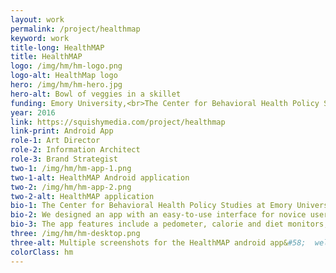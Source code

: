 ```yaml
---
layout: work
permalink: /project/healthmap
keyword: work
title-long: HealthMAP
title: HealthMAP
logo: /img/hm/hm-logo.png
logo-alt: HealthMap logo
hero: /img/hm/hm-hero.jpg
hero-alt: Bowl of veggies in a skillet
funding: Emory University,<br>The Center for Behavioral Health Policy Studies
year: 2016
link: https://squishymedia.com/project/healthmap
link-print: Android App
role-1: Art Director
role-2: Information Architect
role-3: Brand Strategist
two-1: /img/hm/hm-app-1.png
two-1-alt: HealthMAP Android application
two-2: /img/hm/hm-app-2.png
two-2-alt: HealthMAP application
bio-1: The Center for Behavioral Health Policy Studies at Emory University wanted to research study participants’ activity levels and assist with nutrition education, so we built an Android app they could distribute to participants.
bio-2: We designed an app with an easy-to-use interface for novice users in order to track participant activity and weight loss, provide healthy eating tips, and facilitate interaction with a health coach. 
bio-3: The app features include a pedometer, calorie and diet monitors, daily milestones, congratulatory notifications, and food choice education.
three: /img/hm/hm-desktop.png
three-alt: Multiple screenshots for the HealthMAP android app&#58;  welcome screen, alert modal, dash diet tips screen, my daily weight screen.
colorClass: hm
---
```


